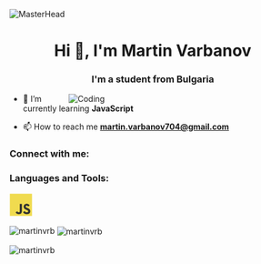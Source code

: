 ![MasterHead](https://user-images.githubusercontent.com/74038190/241765440-80728820-e06b-4f96-9c9e-9df46f0cc0a5.gif)
<h1 align="center">Hi 👋, I'm Martin Varbanov</h1>
<h3 align="center">I'm a student from Bulgaria</h3>
<img align="right" alt="Coding" width="400" src="https://media.tenor.com/NOYF3f82b_gAAAAC/programmer.gif">



- 🌱 I’m currently learning **JavaScript**
 
- 📫 How to reach me **martin.varbanov704@gmail.com**

<h3 align="left">Connect with me:</h3>
<p align="left">
</p>

<h3 align="left">Languages and Tools:</h3>
<p align="left"> <a href="https://developer.mozilla.org/en-US/docs/Web/JavaScript" target="_blank" rel="noreferrer"> <img src="https://raw.githubusercontent.com/devicons/devicon/master/icons/javascript/javascript-original.svg" alt="javascript" width="40" height="40"/> </a> </p>

<p><img align="left" src="https://github-readme-stats.vercel.app/api/top-langs?username=martinvrb&show_icons=true&locale=en&layout=compact" alt="martinvrb" /></p>

<p>&nbsp;<img align="center" src="https://github-readme-stats.vercel.app/api?username=martinvrb&show_icons=true&locale=en" alt="martinvrb" /></p>

<p><img align="center" src="https://github-readme-streak-stats.herokuapp.com/?user=martinvrb&" alt="martinvrb" /></p>
